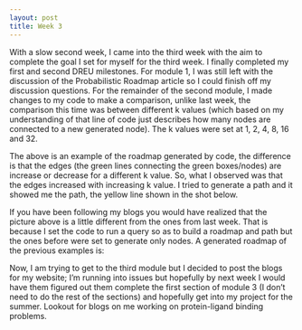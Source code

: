 ```yaml
---
layout: post
title: Week 3
---
```


With a slow second week, I came into the third week with the aim to complete the goal I set for myself for the third week. I finally completed my first and second DREU milestones. For module 1, I was still left with the discussion of the Probabilistic Roadmap article so I could finish off my discussion questions. For the remainder of the second module, I made changes to my code to make a comparison, unlike last week, the comparison this time was between different k values (which based on my understanding of that line of code just describes how many nodes are connected to a new generated node). The k values were set at 1, 2, 4, 8, 16 and 32.

The above is an example of the roadmap generated by code, the difference is that the edges (the green lines connecting the green boxes/nodes) are increase or decrease for a different k value. So, what I observed was that the edges increased with increasing k value. I tried to generate a path and it showed me the path, the yellow line shown in the shot below.

If you have been following my blogs you would have realized that the picture above is a little different from the ones from last week. That is because I set the code to run a query so as to build a roadmap and path but the ones before were set to generate only nodes. 
A generated roadmap of the previous examples is:

Now, I am trying to get to the third module but I decided to post the blogs for my website; I’m running into issues but hopefully by next week I would have them figured out them complete the first section of module 3 (I don’t need to do the rest of the sections) and hopefully get into my project for the summer. Lookout for blogs on me working on protein-ligand binding problems.

